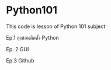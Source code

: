 # Python101
This code is lesson of Python 101 subject



Ep.1 ลุงสอนติดตั้ง Python



Ep. 2 GUI


Ep.3 Github
